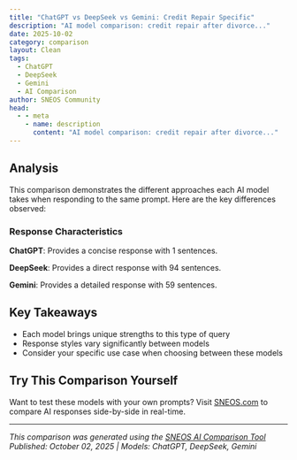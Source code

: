 ```yaml
---
title: "ChatGPT vs DeepSeek vs Gemini: Credit Repair Specific"
description: "AI model comparison: credit repair after divorce..."
date: 2025-10-02
category: comparison
layout: Clean
tags:
  - ChatGPT
  - DeepSeek
  - Gemini
  - AI Comparison
author: SNEOS Community
head:
  - - meta
    - name: description
      content: "AI model comparison: credit repair after divorce..."
---
```


<ChatComparison
  title="ChatGPT vs DeepSeek vs Gemini: Credit Repair Specific"
  prompt="credit repair after divorce"
  :responses='{
    "ChatGPT": "Error calling OpenAI API.",
    "DeepSeek": "Of course. Credit repair after a divorce is a critical and often stressful process. Your financial life has been intertwined with another person\u0027s, and untangling it requires a clear, strategic plan.\n\nHere is a comprehensive guide to repairing your credit after a divorce.\n\n### The Core Principle: You Are Responsible for Your Debts\nFirst, understand a crucial legal point: **A divorce decree does not override your original contract with a lender.**\n\n*   If your divorce decree states your ex-spouse is responsible for a joint loan, that is an agreement *between the two of you*.\n*   The lender is not a party to that agreement. If your ex-spouse stops paying, the lender can and will come after you for payment, and it will damage **your** credit.\n\nWith that in mind, here is your step-by-step action plan.\n\n---\n\n### Phase 1: The Immediate \u0022Untangling\u0022 (First 30-60 Days)\n\n#### 1. Get Organized \u0026 Know Your Starting Point\n*   **Pull Your Credit Reports:** Get your free reports from all three bureaus (Equifax, Experian, and TransUnion) at [AnnualCreditReport.com](https://www.AnnualCreditReport.com). You are entitled to a free weekly report from each.\n*   **Create a Master List:** Make a spreadsheet of every account showing on your reports. Categorize them:\n    *   **Individual Accounts:** In your name only. (These are the easiest; they stay with you.)\n    *   **Joint Accounts:** In both your names. (These are the biggest risk.)\n    *   **Authorized User Accounts:** Where you are just an authorized user on your ex\u0027s account. (These can be easily removed.)\n*   **Review the Divorce Decree:** Have a copy handy. Note which accounts you are each officially responsible for.\n\n#### 2. Close or Separate Joint Accounts\nThis is the most important step to prevent future damage.\n\n*   **Joint Credit Cards:** Call the lender and request to **close** the account. You cannot remove one name from a joint account; it must be closed. A zero balance is required to close it.\n    *   *Alternative:* If you can\u0027t pay it off immediately, ask the issuer to \u0022freeze\u0022 the account so no new charges can be made, and then work on paying it down.\n*   **Joint Loans (Auto, Personal):** You cannot simply remove a name. Your options are:\n    1.  **Refinance:** The person who is keeping the asset (e.g., the car) should refinance the loan solely in their own name. This pays off the old joint loan and opens a new individual one.\n    2.  **Sell the Asset:** Sell the car or other property and use the proceeds to pay off the loan.\n*   **Authorized User Accounts:** Call the creditor and have yourself removed immediately. This should stop the account from reporting on your credit file.\n\n#### 3. Establish Your Own Credit (If You Haven\u0027t Already)\n*   **Open a Checking/Savings Account:** If you don\u0027t have your own, open one now.\n*   **Apply for a Credit Card:**\n    *   If your credit is decent, apply for a standard card in your name only.\n    *   If your credit is poor or limited, start with a **secured credit card**. You provide a cash deposit that becomes your credit limit. Use it responsibly and it will help rebuild your credit.\n\n---\n\n### Phase 2: The Active \u0022Repair \u0026 Rebuild\u0022 (Next 6-12 Months)\n\n#### 4. Address Negative Items from the Divorce\n*   **Late Payments Caused by Your Ex:** If an account your ex was supposed to pay became late, you can try a **\u0022Goodwill Letter.\u0022** Write to the lender, explain the situation (you don\u0027t need extreme detail), state that you have always been a good customer, and politely ask them to remove the late payment as a gesture of goodwill. This sometimes works for a one-time lapse.\n*   **Dispute Inaccurate Information:** If you see accounts that aren\u0027t yours, incorrect late payments, or balances that are wrong, **dispute them** with the credit bureaus online. This is your legal right under the FCRA (Fair Credit Reporting Act).\n\n#### 5. The \u0022Nightmare Scenario\u0022: Your Ex Isn\u0027t Paying\nIf your ex is not paying a joint debt as ordered by the decree:\n\n1.  **Protect Your Credit First:** You may have to make the payments yourself to avoid further damage to your credit score. This is unfair, but it protects your financial future.\n2.  **Then, Enforce the Decree:** Your recourse is against your ex-spouse, not the lender. You can:\n    *   Send a formal demand letter.\n    *   Go back to family court and file a motion for contempt. The judge can enforce the divorce order, potentially with penalties for your ex.\n\n#### 6. Develop Healthy Credit Habits\n*   **Pay Every Bill On Time, Every Time.** Payment history is the biggest factor in your credit score. Set up autopay for minimum payments at the very least.\n*   **Keep Credit Card Balances Low.** Aim to use less than 30% of your available credit limit on any card, and ideally below 10% for the best results. This is your **credit utilization ratio**.\n*   **Don\u0027t Apply for Too Much New Credit.** Each application causes a hard inquiry, which can slightly lower your score.\n\n---\n\n### Phase 3: Long-Term Monitoring \u0026 Maintenance\n\n#### 7. Monitor Your Credit Regularly\n*   Use free services from your bank or apps like Credit Karma to monitor your TransUnion and Equifax reports weekly.\n*   Consider a paid monitoring service for all three bureaus and identity theft protection if you have concerns.\n\n#### 8. Create a New Budget\nYour financial situation has changed. Create a realistic budget based on your new, single income. This will help you manage your debt and avoid falling behind.\n\n### Special Considerations\n\n*   **The Family Home:** This is often the most complex asset. If one spouse keeps the house, they *must* refinance the mortgage to remove the other person from the loan. Simply assuming the payment is not enough and leaves the other spouse legally liable.\n*   **Seek Professional Help:**\n    *   **Non-Profit Credit Counseling:** Agencies like the National Foundation for Credit Counseling (NFCC) can offer guidance and debt management plans.\n    *   **Attorney:** If your ex is violating the divorce decree, consult your divorce attorney.\n\n### Summary Checklist\n\n*   [ ] Get all 3 credit reports.\n*   [ ] Make a list of all individual, joint, and authorized user accounts.\n*   [ ] Close all joint credit cards.\n*   [ ] Refinance joint loans (car, mortgage) into the responsible person\u0027s name.\n*   [ ] Remove yourself as an authorized user from your ex\u0027s accounts.\n*   [ ] Open a credit card in your own name (secured if necessary).\n*   [ ] Dispute any errors on your credit reports.\n*   [ ] Set up autopay for all your individual accounts.\n*   [ ] Create a new, post-divorce budget.\n*   [ ] Monitor your credit regularly.\n\nRepairing your credit after a divorce is a marathon, not a sprint. By being proactive, systematic, and patient, you can untangle your finances, protect your score, and build a strong, independent financial future.",
    "Gemini": "Divorce can have a significant impact on your credit score, even if you were responsible with your finances during the marriage. Here\u0027s a breakdown of how divorce can affect your credit and what steps you can take to repair it:\n\n**How Divorce Can Affect Your Credit:**\n\n*   **Joint Accounts:** This is the biggest potential pitfall. If you have joint credit cards, loans (like auto or mortgages), or other debts with your ex-spouse, both of you are responsible for the entire debt, even after the divorce. If your ex-spouse doesn\u0027t pay their share, your credit score can be negatively affected, even if your divorce decree states they are responsible for the debt.\n*   **Missed Payments:** If payments on joint accounts are missed due to disputes or financial difficulties stemming from the divorce, your credit score will suffer.\n*   **Closing Accounts:** While closing joint accounts might seem like a good idea, it can reduce your available credit and potentially lower your credit score, especially if you have a limited credit history. It can also impact your credit utilization ratio (the amount of credit you\u0027re using compared to your total available credit).\n*   **Financial Strain:** The costs associated with divorce (legal fees, moving expenses, setting up a new household) can put a strain on your finances, leading to late payments or even defaults on existing debts.\n*   **Identity Theft/Fraud:** In some unfortunate situations, a vindictive ex-spouse might try to damage your credit by opening accounts in your name or making unauthorized charges.\n\n**Steps to Repair Your Credit After a Divorce:**\n\n1.  **Assess the Damage: Get Your Credit Reports**\n    *   **Order your credit reports:** Request free copies of your credit reports from all three major credit bureaus: Equifax, Experian, and TransUnion. You can do this at AnnualCreditReport.com.\n    *   **Review your credit reports carefully:** Look for any inaccuracies, errors, or accounts you don\u0027t recognize. This is crucial for identifying potential fraud or mistakes related to joint accounts.\n\n2.  **Dispute Inaccurate Information:**\n    *   **File disputes:** If you find any errors or inaccuracies on your credit reports, file a dispute with the credit bureau that issued the report.\n    *   **Provide documentation:** Include any supporting documentation to prove your case (e.g., divorce decree, payment records).\n    *   **Follow up:** Credit bureaus have a limited time (usually 30 days) to investigate your dispute. Follow up to ensure they are taking action.\n\n3.  **Settle or Pay Down Joint Debts:**\n    *   **Negotiate with creditors:** If possible, try to negotiate with creditors to settle joint debts for a lower amount than you owe.\n    *   **Pay your share:** Even if your divorce decree assigns responsibility for a debt to your ex-spouse, consider paying your share to protect your credit.  You can then pursue legal action against your ex-spouse to recover those funds if the divorce decree says they are responsible.\n    *   **Document everything:** Keep copies of all correspondence, payment records, and settlement agreements.\n\n4.  **Pay Bills on Time, Every Time:**\n    *   **Prioritize payments:** Make sure to pay all your bills on time, including credit cards, utilities, and loans.\n    *   **Set up automatic payments:**  Consider setting up automatic payments to avoid missed payments.\n    *   **Budget carefully:** Create a budget to track your income and expenses to ensure you can afford your bills.\n\n5.  **Establish Your Own Credit:**\n    *   **Get a secured credit card:** If you have limited or damaged credit, a secured credit card can be a good way to rebuild your credit. You\u0027ll need to deposit a certain amount of money as collateral, which typically becomes your credit limit.\n    *   **Apply for a credit-builder loan:** These loans are designed to help people with poor or no credit establish a positive credit history. You make fixed payments over a set period, and the lender reports your payment history to the credit bureaus.\n    *   **Become an authorized user:** Ask a trusted friend or family member with good credit to add you as an authorized user on their credit card. This can help you build credit, but make sure the primary cardholder is responsible with their account, as their actions can affect your credit.\n    *   **Open a new credit card:** If your credit is fair, you might be able to qualify for an unsecured credit card. Shop around for cards with low interest rates and fees.\n\n6.  **Keep Credit Utilization Low:**\n    *   **Aim for under 30%:** Try to keep your credit utilization below 30% on each of your credit cards and overall.  For example, if you have a credit card with a $1,000 limit, try not to charge more than $300 on it.\n\n7.  **Monitor Your Credit Regularly:**\n    *   **Continue to check your credit reports:** Monitor your credit reports regularly for any new errors or fraudulent activity.\n    *   **Consider a credit monitoring service:** Some services offer real-time alerts when there are changes to your credit report.\n\n8.  **Be Patient:**\n    *   **Credit repair takes time:** It takes time to rebuild your credit score after a divorce. Be patient and persistent with your efforts.\n    *   **Avoid quick fixes:** Be wary of credit repair companies that promise quick fixes or guaranteed results. These companies often make unrealistic promises and may even engage in illegal practices.\n\n**Important Considerations:**\n\n*   **Divorce Decree:** While a divorce decree may outline who is responsible for certain debts, it *doesn\u0027t* supersede your obligations to your creditors. Creditors are not bound by your divorce agreement.  You and your ex-spouse are still jointly liable for joint debts, regardless of what the decree says.\n*   **Legal Advice:** If you\u0027re having trouble resolving issues with joint debts or your ex-spouse, consider seeking legal advice from an attorney.\n*   **Financial Counseling:** A financial counselor can help you create a budget, manage your debt, and develop a plan to improve your credit score.  Look for a certified non-profit organization.\n\n**In summary, recovering from credit damage after a divorce requires diligence, patience, and a proactive approach. By taking the necessary steps to address inaccurate information, manage your debts responsibly, and establish your own credit, you can rebuild your credit score and regain financial stability.**\n"
  }'
  published-date="12:06"
/>

## Analysis

This comparison demonstrates the different approaches each AI model takes when responding to the same prompt. Here are the key differences observed:

### Response Characteristics

**ChatGPT**: Provides a concise response with 1 sentences. 

**DeepSeek**: Provides a direct response with 94 sentences. 

**Gemini**: Provides a detailed response with 59 sentences. 

## Key Takeaways

- Each model brings unique strengths to this type of query
- Response styles vary significantly between models
- Consider your specific use case when choosing between these models

## Try This Comparison Yourself

Want to test these models with your own prompts? Visit [SNEOS.com](https://sneos.com) to compare AI responses side-by-side in real-time.

---

*This comparison was generated using the [SNEOS AI Comparison Tool](https://sneos.com)*
*Published: October 02, 2025 | Models: ChatGPT, DeepSeek, Gemini*
